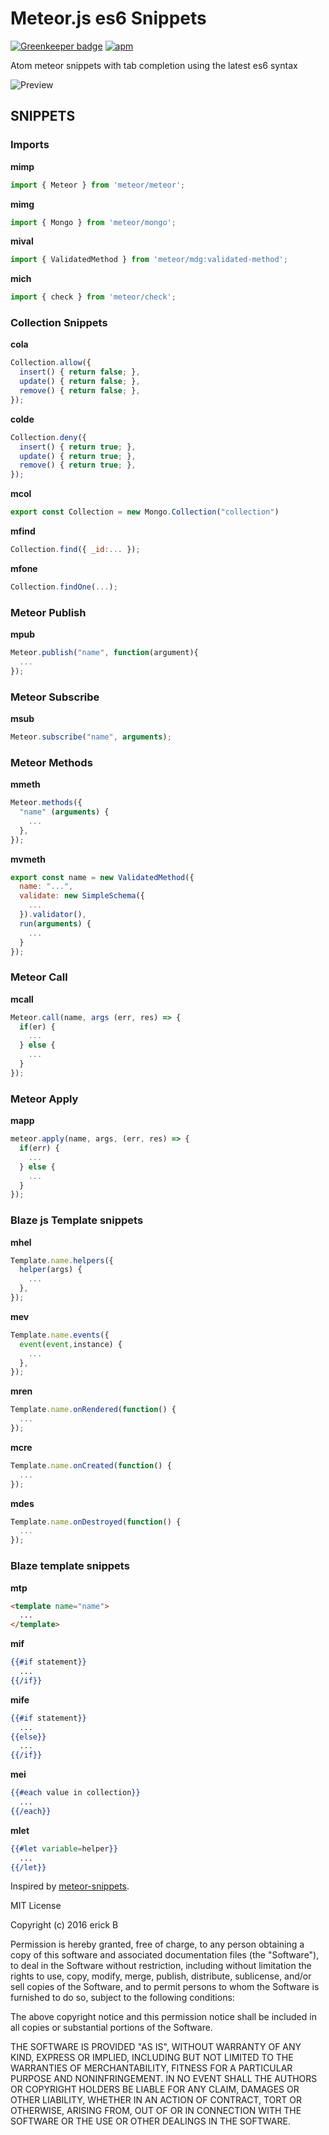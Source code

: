 # Meteor.js es6 Snippets

[![Greenkeeper badge](https://badges.greenkeeper.io/erickeno/meteorjs-snippets-es6.svg)](https://greenkeeper.io/)
[![apm](https://img.shields.io/apm/l/vim-mode.svg?maxAge=2592000)]()

Atom meteor snippets with tab completion using the latest es6 syntax

![Preview](http://g.recordit.co/u1UrLaSaA1.gif)




## SNIPPETS

### Imports
**mimp**
```javascript
import { Meteor } from 'meteor/meteor';
```

**mimg**
```javascript
import { Mongo } from 'meteor/mongo';
```

**mival**
```javascript
import { ValidatedMethod } from 'meteor/mdg:validated-method';
```

**mich**
```javascript
import { check } from 'meteor/check';
```

### Collection Snippets
**cola**
```javascript
Collection.allow({
  insert() { return false; },
  update() { return false; },
  remove() { return false; },
});
```

**colde**
```javascript
Collection.deny({
  insert() { return true; },
  update() { return true; },
  remove() { return true; },
});
```

**mcol**
```javascript
export const Collection = new Mongo.Collection("collection")
```

**mfind**
```javascript
Collection.find({ _id:... });
```

**mfone**
```javascript
Collection.findOne(...);
```

### Meteor Publish
**mpub**
```javascript
Meteor.publish("name", function(argument){
  ...
});
```

### Meteor Subscribe
**msub**
```javascript
Meteor.subscribe("name", arguments);
```

### Meteor Methods
**mmeth**
```javascript
Meteor.methods({
  "name" (arguments) {
    ...
  },
});
```

**mvmeth**
```javascript
export const name = new ValidatedMethod({
  name: "...",
  validate: new SimpleSchema({
    ...  
  }).validator(),
  run(arguments) {
    ...  
  }
});
```

### Meteor Call
**mcall**
```javascript
Meteor.call(name, args (err, res) => {
  if(er) {
    ...
  } else {
    ...  
  }
});
```

### Meteor Apply
**mapp**
```javascript
meteor.apply(name, args, (err, res) => {
  if(err) {
    ...
  } else {
    ...  
  }
});
```

### Blaze js Template snippets
**mhel**
```javascript
Template.name.helpers({
  helper(args) {
    ...
  },
});
```

**mev**
```javascript
Template.name.events({
  event(event,instance) {
    ...
  },
});
```

**mren**
```javascript
Template.name.onRendered(function() {
  ...
});
```

**mcre**
```javascript
Template.name.onCreated(function() {
  ...
});
```

**mdes**
```javascript
Template.name.onDestroyed(function() {
  ...
});
```

### Blaze template snippets
**mtp**
```html
<template name="name">
  ...
</template>
```

**mif**
```handlebars
{{#if statement}}
  ...
{{/if}}
```

**mife**
```handlebars
{{#if statement}}
  ...
{{else}}
  ...
{{/if}}
```

**mei**
```handlebars
{{#each value in collection}}
  ...
{{/each}}
```

**mlet**
```handlebars
{{#let variable=helper}}
  ...
{{/let}}
```

Inspired by [meteor-snippets](https://github.com/ThusStyles/meteor-snippets).

MIT License

Copyright (c) 2016 erick B

Permission is hereby granted, free of charge, to any person obtaining a copy
of this software and associated documentation files (the "Software"), to deal
in the Software without restriction, including without limitation the rights
to use, copy, modify, merge, publish, distribute, sublicense, and/or sell
copies of the Software, and to permit persons to whom the Software is
furnished to do so, subject to the following conditions:

The above copyright notice and this permission notice shall be included in all
copies or substantial portions of the Software.

THE SOFTWARE IS PROVIDED "AS IS", WITHOUT WARRANTY OF ANY KIND, EXPRESS OR
IMPLIED, INCLUDING BUT NOT LIMITED TO THE WARRANTIES OF MERCHANTABILITY,
FITNESS FOR A PARTICULAR PURPOSE AND NONINFRINGEMENT. IN NO EVENT SHALL THE
AUTHORS OR COPYRIGHT HOLDERS BE LIABLE FOR ANY CLAIM, DAMAGES OR OTHER
LIABILITY, WHETHER IN AN ACTION OF CONTRACT, TORT OR OTHERWISE, ARISING FROM,
OUT OF OR IN CONNECTION WITH THE SOFTWARE OR THE USE OR OTHER DEALINGS IN THE
SOFTWARE.
